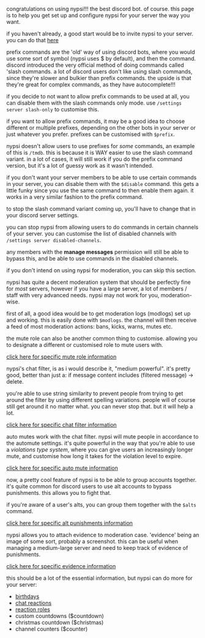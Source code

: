 <script>
  import DocsTemplate from "$lib/components/docs/DocsTemplate.svelte"
  import DocsHeader from '$lib/components/docs/DocsHeader.svelte';
</script>

<DocsTemplate title='setting up nypsi for your server' description="set up nypsi discord bot for your server with easy guides on commands, moderation, chat filters, and customization. start managing your community today!" />

congratulations on using nypsi!!! the best discord bot. of course. this page is to help you get set up and configure nypsi for your server the way you want.

<DocsHeader header='h2' text="inviting nypsi" />

if you haven't already, a good start would be to invite nypsi to your server. you can do that [here](/invite)

<DocsHeader header='h2' text="slash commands vs prefix commands" />

prefix commands are the 'old' way of using discord bots, where you would use some sort of symbol (nypsi uses $ by default), and then the command. discord introduced the very official method of doing commands called 'slash commands. a lot of discord users don't like using slash commands, since they're slower and bulkier than prefix commands. the upside is that they're great for complex commands, as they have autocomplete!!!

if you decide to not want to allow prefix commands to be used at all, you can disable them with the slash commands only mode. use `/settings server slash-only` to customise this.

if you want to allow prefix commands, it may be a good idea to choose different or multiple prefixes, depending on the other bots in your server or just whatever you prefer. prefixes can be customised with `$prefix`.

nypsi doesn't allow users to use prefixes for _some_ commands, an example of this is `/tmdb`. this is because it is WAY easier to use the slash command variant. in a lot of cases, it will still work if you do the prefix command version, but it's a lot of guessy work as it wasn't intended.

<DocsHeader header='h2' text="disabling commands" />

if you don't want your server members to be able to use certain commands in your server, you can disable them with the `$disable` command. this gets a little funky since you use the same command to then enable them again. it works in a very similar fashion to the prefix command.

to stop the slash command variant coming up, you'll have to change that in your discord server settings.

<DocsHeader header='h2' text="disabling channels" />

you can stop nypsi from allowing users to do commands in certain channels of your server. you can customise the list of disabled channels with `/settings server disabled-channels`.

any members with the **manage messages** permission will still be able to bypass this, and be able to use commands in the disabled channels.

<DocsHeader header='h2' text="moderation" />

if you don't intend on using nypsi for moderation, you can skip this section.

nypsi has quite a decent moderation system that should be perfectly fine for _most_ servers, however if you have a large server, a lot of members / staff with very advanced needs. nypsi may not work for you, moderation-wise.

<DocsHeader header='h3' text="moderation logs" />

first of all, a good idea would be to get moderation logs (modlogs) set up and working. this is easily done with `$modlogs`. the channel will then receive a feed of most moderation actions: bans, kicks, warns, mutes etc.

<DocsHeader header='h3' text="mute role" />

the mute role can also be another common thing to customise. allowing you to designate a different or customised role to mute users with.

[click here for specific mute role information](/docs/moderation/muterole)

<DocsHeader header='h3' text="chat filter" />

nypsi's chat filter, is as i would describe it, "medium powerful". it's pretty good, better than just a: if message content includes (filtered message) -> delete.

you're able to use string similarity to prevent people from trying to get around the filter by using different spelling variations. people will of course still get around it no matter what. you can never stop that. but it will help a lot.

[click here for specific chat filter information](/docs/moderation/chat-filter)

<DocsHeader header='h3' text="auto mute" />

auto mutes work with the chat filter. nypsi will mute people in accordance to the automute settings. it's quite powerful in the way that you're able to use a _violations type system_, where you can give users an increasingly longer mute, and customise how long it takes for the violation level to expire.

[click here for specific auto mute information](/docs/moderation/auto-mute)

<DocsHeader header='h3' text="alt punishments" />

now, a pretty cool feature of nypsi is to be able to group accounts together. it's quite common for discord users to use alt accounts to bypass punishments. this allows you to fight that.

if you're aware of a user's alts, you can group them together with the `$alts` command.

[click here for specific alt punishments information](/docs/moderation/alt-punish)

<DocsHeader header='h3' text="evidence" />

nypsi allows you to attach evidence to moderation case. 'evidence' being an image of some sort, probably a screenshot. this can be useful when managing a medium-large server and need to keep track of evidence of punishments.

[click here for specific evidence information](/docs/moderation/evidence)

<DocsHeader header='h2' text="further reading" />

this should be a lot of the essential information, but nypsi can do more for your server:

- [birthdays](/docs/birthdays)
- [chat reactions](/docs/chat-reactions/setup)
- [reaction roles](/docs/reaction-roles)
- custom countdowns ($countdown)
- christmas countdown ($christmas)
- channel counters ($counter)
